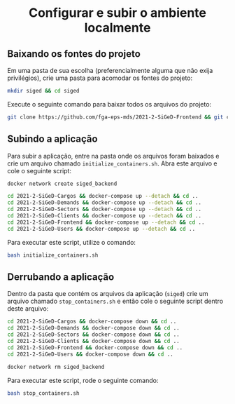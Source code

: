 <h1 style='text-align: center;'>Configurar e subir o ambiente localmente</h1>

## Baixando os fontes do projeto

Em uma pasta de sua escolha (preferencialmente alguma que não exija privilégios), crie uma pasta para acomodar os fontes do projeto:

```bash
mkdir siged && cd siged
```

Execute o seguinte comando para baixar todos os arquivos do projeto:

```bash
git clone https://github.com/fga-eps-mds/2021-2-SiGeD-Frontend && git clone https://github.com/fga-eps-mds/2021-2-SiGeD-Clients && git clone https://github.com/fga-eps-mds/2021-2-SiGeD-Users && git clone https://github.com/fga-eps-mds/2021-2-SiGeD-Demands && git clone https://github.com/fga-eps-mds/2021-2-SiGeD-Sectors && git clone https://github.com/fga-eps-mds/2021-2-SiGeD-Cargos
```

## Subindo a aplicação

Para subir a aplicação, entre na pasta onde os arquivos foram baixados e crie um arquivo chamado `initialize_containers.sh`. Abra este arquivo e cole o seguinte script:

```sh
docker network create siged_backend

cd 2021-2-SiGeD-Cargos && docker-compose up --detach && cd ..
cd 2021-2-SiGeD-Demands && docker-compose up --detach && cd ..
cd 2021-2-SiGeD-Sectors && docker-compose up --detach && cd ..
cd 2021-2-SiGeD-Clients && docker-compose up --detach && cd ..
cd 2021-2-SiGeD-Frontend && docker-compose up --detach && cd ..
cd 2021-2-SiGeD-Users && docker-compose up --detach && cd ..
```

Para executar este script, utilize o comando:

```bash
bash initialize_containers.sh
```
## Derrubando a aplicação

Dentro da pasta que contém os arquivos da aplicação (`siged`) crie um arquivo chamado `stop_containers.sh` e então cole o seguinte script dentro deste arquivo:

```sh
cd 2021-2-SiGeD-Cargos && docker-compose down && cd ..
cd 2021-2-SiGeD-Demands && docker-compose down && cd ..
cd 2021-2-SiGeD-Sectors && docker-compose down && cd ..
cd 2021-2-SiGeD-Clients && docker-compose down && cd ..
cd 2021-2-SiGeD-Frontend && docker-compose down && cd ..
cd 2021-2-SiGeD-Users && docker-compose down && cd ..

docker network rm siged_backend
```

Para executar este script, rode o seguinte comando:

```bash
bash stop_containers.sh
```